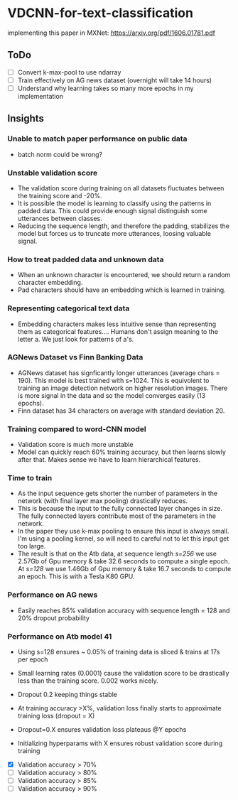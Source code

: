 # VDCNN-for-text-classification
implementing this paper in MXNet: https://arxiv.org/pdf/1606.01781.pdf

## ToDo

- [ ] Convert k-max-pool to use ndarray
- [ ] Train effectively on AG news dataset (overnight will take 14 hours)
- [ ] Understand why learning takes so many more epochs in my implementation

## Insights

### Unable to match paper performance on public data

- batch norm could be wrong?

### Unstable validation score

- The validation score during training on all datasets fluctuates between the training score and -20%.
- It is possible the model is learning to classify using the patterns in padded data. This could provide enough signal distinguish some utterances between classes.
- Reducing the sequence length, and therefore the padding, stabilizes the model but forces us to truncate more utterances, loosing valuable signal.

### How to treat padded data and unknown data

- When an unknown character is encountered, we should return a random character embedding.
- Pad characters should have an embedding which is learned in training.

### Representing categorical text data

- Embedding characters makes less intuitive sense than representing them as categorical features.... Humans don't assign meaning to the letter a. We just look for patterns of a's.

### AGNews Dataset vs Finn Banking Data

- AGNews dataset has signficantly longer utterances (average chars = 190). This model is best trained with s=1024. This is equivolent to training an image detection network on higher resolution images. There is more signal in the data and so the model converges easily (13 epochs).
- Finn dataset has 34 characters on average with standard deviation 20.


### Training compared to word-CNN model

- Validation score is much more unstable
- Model can quickly reach 60% training accuracy, but then learns slowly after that. Makes sense we have to learn  hierarchical features.

### Time to train

- As the input sequence gets shorter the number of parameters in the network (with final layer max pooling) drastically reduces.
- This is because the input to the fully connected layer changes in size. The fully connected layers contribute most of the parameters in the network.
- In the paper they use k-max pooling to ensure this input is always small. I'm using a pooling kernel, so will need to careful not to let this input get too large.
- The result is that on the Atb data, at sequence length *s=256* we use 2.57Gb of Gpu memory & take 32.6 seconds to compute a single epoch. At *s=128* we use 1.46Gb of Gpu memory & take 16.7 seconds to compute an epoch. This is with a Tesla K80 GPU.

### Performance on AG news

- Easily reaches 85% validation accuracy with sequence length = 128 and 20% dropout probability

### Performance on Atb model 41

- Using s=128 ensures ~ 0.05% of training data is sliced & trains at 17s per epoch
- Small learning rates (0.0001) cause the validation score to be drastically less than the training score. 0.002 works nicely.
- Dropout 0.2 keeping things stable


- At training accuracy >X%, validation loss finally starts to approximate training loss (dropout = X)
- Dropout=0.X ensures validation loss plateaus @Y epochs
- Initializing hyperparams with X ensures robust validation score during training
- [X] Validation accuracy > 70%
- [ ] Validation accuracy > 80%
- [ ] Validation accuracy > 85%
- [ ] Validation accuracy > 90%